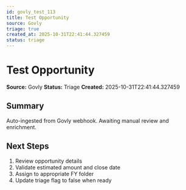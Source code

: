 ```yaml
---
id: govly_test_113
title: Test Opportunity
source: Govly
triage: true
created_at: 2025-10-31T22:41:44.327459
status: triage
---
```


# Test Opportunity

**Source:** Govly
**Status:** Triage
**Created:** 2025-10-31T22:41:44.327459

## Summary

Auto-ingested from Govly webhook. Awaiting manual review and enrichment.

## Next Steps

1. Review opportunity details
2. Validate estimated amount and close date
3. Assign to appropriate FY folder
4. Update triage flag to false when ready
